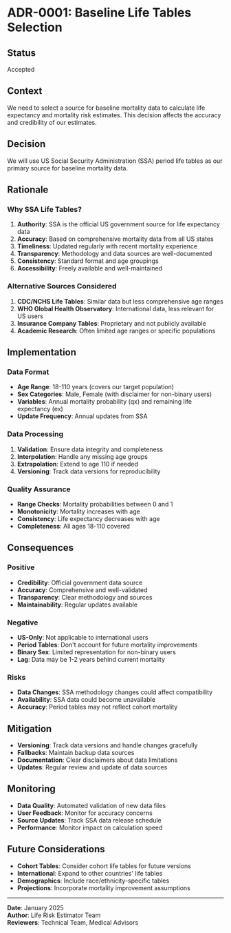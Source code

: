# ADR-0001: Baseline Life Tables Selection

## Status
Accepted

## Context
We need to select a source for baseline mortality data to calculate life expectancy and mortality risk estimates. This decision affects the accuracy and credibility of our estimates.

## Decision
We will use US Social Security Administration (SSA) period life tables as our primary source for baseline mortality data.

## Rationale

### Why SSA Life Tables?
1. **Authority**: SSA is the official US government source for life expectancy data
2. **Accuracy**: Based on comprehensive mortality data from all US states
3. **Timeliness**: Updated regularly with recent mortality experience
4. **Transparency**: Methodology and data sources are well-documented
5. **Consistency**: Standard format and age groupings
6. **Accessibility**: Freely available and well-maintained

### Alternative Sources Considered
1. **CDC/NCHS Life Tables**: Similar data but less comprehensive age ranges
2. **WHO Global Health Observatory**: International data, less relevant for US users
3. **Insurance Company Tables**: Proprietary and not publicly available
4. **Academic Research**: Often limited age ranges or specific populations

## Implementation

### Data Format
- **Age Range**: 18-110 years (covers our target population)
- **Sex Categories**: Male, Female (with disclaimer for non-binary users)
- **Variables**: Annual mortality probability (qx) and remaining life expectancy (ex)
- **Update Frequency**: Annual updates from SSA

### Data Processing
1. **Validation**: Ensure data integrity and completeness
2. **Interpolation**: Handle any missing age groups
3. **Extrapolation**: Extend to age 110 if needed
4. **Versioning**: Track data versions for reproducibility

### Quality Assurance
- **Range Checks**: Mortality probabilities between 0 and 1
- **Monotonicity**: Mortality increases with age
- **Consistency**: Life expectancy decreases with age
- **Completeness**: All ages 18-110 covered

## Consequences

### Positive
- **Credibility**: Official government data source
- **Accuracy**: Comprehensive and well-validated
- **Transparency**: Clear methodology and sources
- **Maintainability**: Regular updates available

### Negative
- **US-Only**: Not applicable to international users
- **Period Tables**: Don't account for future mortality improvements
- **Binary Sex**: Limited representation for non-binary users
- **Lag**: Data may be 1-2 years behind current mortality

### Risks
- **Data Changes**: SSA methodology changes could affect compatibility
- **Availability**: SSA data could become unavailable
- **Accuracy**: Period tables may not reflect cohort mortality

## Mitigation
- **Versioning**: Track data versions and handle changes gracefully
- **Fallbacks**: Maintain backup data sources
- **Documentation**: Clear disclaimers about data limitations
- **Updates**: Regular review and update of data sources

## Monitoring
- **Data Quality**: Automated validation of new data files
- **User Feedback**: Monitor for accuracy concerns
- **Source Updates**: Track SSA data release schedule
- **Performance**: Monitor impact on calculation speed

## Future Considerations
- **Cohort Tables**: Consider cohort life tables for future versions
- **International**: Expand to other countries' life tables
- **Demographics**: Include race/ethnicity-specific tables
- **Projections**: Incorporate mortality improvement assumptions

---

**Date**: January 2025  
**Author**: Life Risk Estimator Team  
**Reviewers**: Technical Team, Medical Advisors
